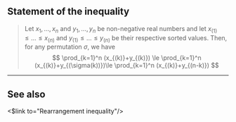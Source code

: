 ## Statement of the inequality

> Let $x_1,\dots,x_n$ and $y_1,\dots,y_n$ be non-negative real numbers and let $x_{(1)}\le \dots\le x_{(n)}$ and $y_{(1)}\le \dots\le y_{(n)}$ be their respective sorted values. Then, for any permutation $\sigma$, we have 
> $$ \prod_{k=1}^n (x_{(k)}+y_{(k)}) \le   \prod_{k=1}^n (x_{(k)}+y_{(\sigma(k))})\le  \prod_{k=1}^n (x_{(k)}+y_{(n-k)})  $$

---

## See also

<$link to="Rearrangement inequality"/>
